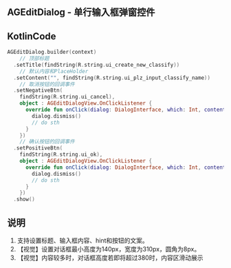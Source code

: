 

## AGEditDialog - 单行输入框弹窗控件

## KotlinCode

```kotlin
AGEditDialog.builder(context)
	// 顶部标题
  .setTitle(findString(R.string.ui_create_new_classify))
	// 默认内容和PlaceHolder
  .setContent("", findString(R.string.ui_plz_input_classify_name))
	// 取消按钮的回调事件
  .setNegativeBtn(
    findString(R.string.ui_cancel),
    object : AGEditDialogView.OnClickListener {
      override fun onClick(dialog: DialogInterface, which: Int, content: CharSequence?) {
        dialog.dismiss()
        // do sth
      }
    })
	// 确认按钮的回调事件
  .setPositiveBtn(
    findString(R.string.ui_ok),
    object : AGEditDialogView.OnClickListener {
      override fun onClick(dialog: DialogInterface, which: Int, content: CharSequence?) {
        dialog.dismiss()
        // do sth
      }
    })
  .show()
```

## 说明

1. 支持设置标题、输入框内容、hint和按钮的文案。
2. 【视觉】设置对话框最小高度为140px，宽度为310px，圆角为8px。
3. 【视觉】内容较多时，对话框高度若即将超过380时，内容区滑动展示